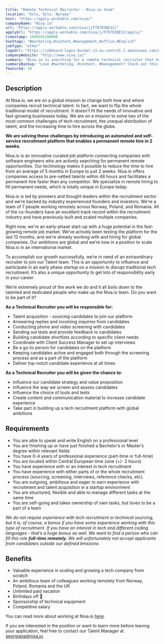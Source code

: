 ```yaml
---
title: "Remote Technical Recruiter - Nixa.io team"
location: "Oslo, Oslo, Norway"
host: "https://apply.workable.com/nixa/"
companyName: "Nixa.io"
url: "https://apply.workable.com/nixa/j/F7D783DE12/"
applyUrl: "https://apply.workable.com/nixa/j/F7D783DE12/apply/"
timestamp: 1608595200000
hashtags: "#marketing,#content,#management,#office,#English"
jobType: "other"
logoUrl: "https://jobboard-logos-bucket.s3.eu-central-1.amazonaws.com/nixa-io"
companyWebsite: "http://www.nixa.io/"
summary: "Nixa.io is searching for a remote technical recruiter that has 0-4 years of professional experience."
summaryBackup: "Love #marketing, #content, #management? Check out this job post!"
featured: 20
---
```


## Description

At Nixa.io, we are on a global mission to change both _how_ and _where_ companies recruit technical talent. In fact, we want to flip the whole traditional model of recruitment. It doesn’t fit the needs of innovative and fast-growing businesses today. We are on a mission to solve two of the most common challenges of tech recruitment, the unequal distribution of talent, and the increasing time to hire across the globe.

**We are solving these challenges by introducing an automated and self-service recruitment platform that enables a permanent remote hire in 2 weeks.**

Nixa.io is an innovative curated job platform connecting companies with software engineers who are actively searching for permanent remote opportunities. Our technology makes it possible to reduce the time to hire from an average of 5 months in Europe to just 2 weeks. Nixa.io offers companies access to pre-vetted talents within 48 hours and facilitates a permanent hire faster than any competitor. We specialize in remote hiring to fill permanent needs, which is totally unique in Europe today.

Nixa.io is led by pioneers and thought leaders within the recruitment sector and we’re backed by industry experienced founders and investors. We're a team of 7 people working remotely across Norway, Poland, and Romania. All of the co-founders have an excellent track record within the recruitment industry and have previously built and scaled multiple companies.

Right now, we're an early-phase start-up with a huge potential in the fast-growing remote job market. We’ve actively been testing the platform for the last 12 months, and we’re already working with and hiring for global companies. Our ambitions are global and we’re now in a position to scale Nixa.io in an international market.

To accomplish our growth successfully, we’re in need of an extraordinary recruiter to join our Talent team. This is an opportunity to influence and participate in an early phase startup on a mission to disrupt traditional tech recruitment. It’s also a unique opportunity to get lots of responsibility early in your career.

We’re extremely proud of the work we do and it all boils down to the talented and dedicated people who make up the Nixa.io team. Do you want to be part of it?

**As a Technical Recruiter you will be responsible for:**

*   Talent acquisition - sourcing candidates to join our platform
*   Answering replies and incoming inquiries from candidates
*   Conducting phone and video screening with candidates
*   Sending out tests and provide feedback to candidates
*   Building candidate shortlists according to specific client needs
*   Coordinate with Client Success Manager to set up interviews
*   Be a go-to person for candidates on the platform
*   Keeping candidates active and engaged both through the screening process and as a part of the platform
*   Deliver top-notch candidate experience at all times

**As a Technical Recruiter you will be given the chance to:**

*   Influence our candidate strategy and value proposition
*   Influence the way we screen and assess candidates
*   Influence the choice of tools and tests
*   Create content and communication material to increase candidate experience
*   Take part in building up a tech recruitment platform with global ambitions

## Requirements

*   You are able to speak and write English on a professional level
*   You are finishing up or have just finished a Bachelor’s or Master’s degree within relevant fields
*   You have 0-4 years of professional experience (part-time or full-time)
*   You are located within Central European time zone (+/- 2 hours)
*   You have experience with or an interest in tech recruitment
*   You have experience with either parts of or the whole recruitment process (sourcing, screening, interviews, reference checks, etc).
*   You are outgoing, ambitious and eager to earn experience with recruitment and talent acquisition in a startup environment
*   You are structured, flexible and able to manage different tasks at the same time
*   You are self-going and takes ownership of own tasks, but loves to be a part of a team

_We do not require experience with tech recruitment or technical sourcing, but it is, of course, a bonus if you have some experience working with this type of recruitment. If you have an interest in tech and different coding languages - that’s a huge bonus as well. We want to find a person who can fill this role **full-time remotely.** We will unfortunately not accept applicants from candidates outside our defined timezone._

## Benefits

*   Valuable experience in scaling and growing a tech company from scratch
*   An ambitious team of colleagues working remotely from Norway, Poland, Romania and the UK
*   Unlimited paid vacation
*   Birthdays off 🎉
*   Sponsorship of technical equipment
*   Competitive salary

You can read more about working at Nixa.io [here](https://www.notion.so/nixaio/Careers-at-Nixa-io-f809672216d34586bbcf43b9747b7aab).

If you are interested in the position or want to learn more before leaving your application, feel free to contact our Talent Manager at [georgiana@nixa.io](mailto:georgiana@nixa.io).
